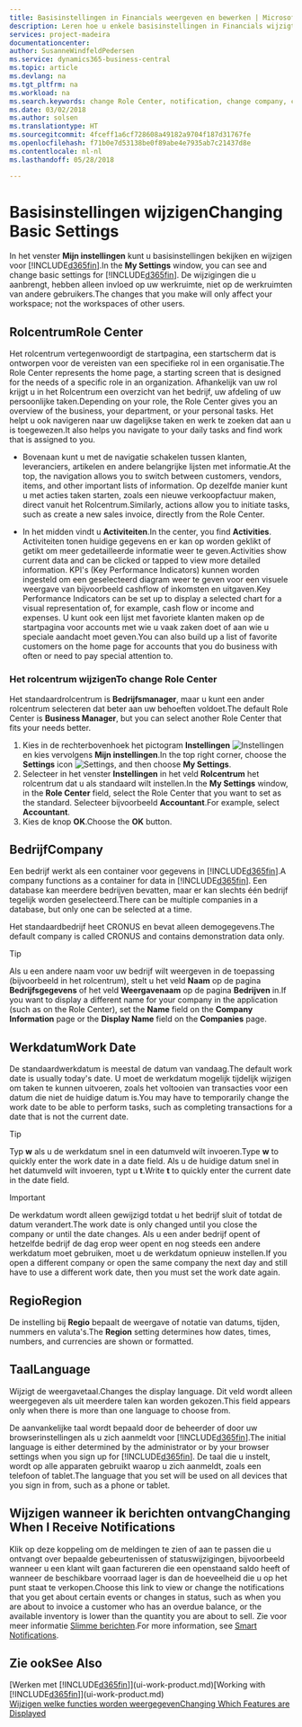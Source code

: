 ```yaml
---
title: Basisinstellingen in Financials weergeven en bewerken | Microsoft Docs
description: Leren hoe u enkele basisinstellingen in Financials wijzigt, bijvoorbeeld het rolcentrum, bedrijf of de werkdatum.
services: project-madeira
documentationcenter: 
author: SusanneWindfeldPedersen
ms.service: dynamics365-business-central
ms.topic: article
ms.devlang: na
ms.tgt_pltfrm: na
ms.workload: na
ms.search.keywords: change Role Center, notification, change company, change work date
ms.date: 03/02/2018
ms.author: solsen
ms.translationtype: HT
ms.sourcegitcommit: 4fceff1a6cf728608a49182a9704f187d31767fe
ms.openlocfilehash: f71b0e7d53138be0f89abe4e7935ab7c21437d8e
ms.contentlocale: nl-nl
ms.lasthandoff: 05/28/2018

---
```

# <a name="changing-basic-settings"></a><span data-ttu-id="e7ab2-103">Basisinstellingen wijzigen</span><span class="sxs-lookup"><span data-stu-id="e7ab2-103">Changing Basic Settings</span></span>
<span data-ttu-id="e7ab2-104">In het venster **Mijn instellingen** kunt u basisinstellingen bekijken en wijzigen voor [!INCLUDE[d365fin](includes/d365fin_md.md)].</span><span class="sxs-lookup"><span data-stu-id="e7ab2-104">In the **My Settings** window, you can see and change basic settings for [!INCLUDE[d365fin](includes/d365fin_md.md)].</span></span> <span data-ttu-id="e7ab2-105">De wijzigingen die u aanbrengt, hebben alleen invloed op uw werkruimte, niet op de werkruimten van andere gebruikers.</span><span class="sxs-lookup"><span data-stu-id="e7ab2-105">The changes that you make will only affect your workspace; not the workspaces of other users.</span></span>  

## <a name="role-center"></a><span data-ttu-id="e7ab2-106">Rolcentrum</span><span class="sxs-lookup"><span data-stu-id="e7ab2-106">Role Center</span></span>
<span data-ttu-id="e7ab2-107">Het rolcentrum vertegenwoordigt de startpagina, een startscherm dat is ontworpen voor de vereisten van een specifieke rol in een organisatie.</span><span class="sxs-lookup"><span data-stu-id="e7ab2-107">The Role Center represents the home page, a starting screen that is designed for the needs of a specific role in an organization.</span></span> <span data-ttu-id="e7ab2-108">Afhankelijk van uw rol krijgt u in het Rolcentrum een overzicht van het bedrijf, uw afdeling of uw persoonlijke taken.</span><span class="sxs-lookup"><span data-stu-id="e7ab2-108">Depending on your role, the Role Center gives you an overview of the business, your department, or your personal tasks.</span></span> <span data-ttu-id="e7ab2-109">Het helpt u ook navigeren naar uw dagelijkse taken en werk te zoeken dat aan u is toegewezen.</span><span class="sxs-lookup"><span data-stu-id="e7ab2-109">It also helps you navigate to your daily tasks and find work that is assigned to you.</span></span>

-   <span data-ttu-id="e7ab2-110">Bovenaan kunt u met de navigatie schakelen tussen klanten, leveranciers, artikelen en andere belangrijke lijsten met informatie.</span><span class="sxs-lookup"><span data-stu-id="e7ab2-110">At the top, the navigation allows you to switch between customers, vendors, items, and other important lists of information.</span></span> <span data-ttu-id="e7ab2-111">Op dezelfde manier kunt u met acties taken starten, zoals een nieuwe verkoopfactuur maken, direct vanuit het Rolcentrum.</span><span class="sxs-lookup"><span data-stu-id="e7ab2-111">Similarly, actions allow you to initiate tasks, such as create a new sales invoice, directly from the Role Center.</span></span>

-   <span data-ttu-id="e7ab2-112">In het midden vindt u **Activiteiten**.</span><span class="sxs-lookup"><span data-stu-id="e7ab2-112">In the center, you find **Activities**.</span></span> <span data-ttu-id="e7ab2-113">Activiteiten tonen huidige gegevens en er kan op worden geklikt of getikt om meer gedetailleerde informatie weer te geven.</span><span class="sxs-lookup"><span data-stu-id="e7ab2-113">Activities show current data and can be clicked or tapped to view more detailed information.</span></span> <span data-ttu-id="e7ab2-114">KPI's (Key Performance Indicators) kunnen worden ingesteld om een geselecteerd diagram weer te geven voor een visuele weergave van bijvoorbeeld cashflow of inkomsten en uitgaven.</span><span class="sxs-lookup"><span data-stu-id="e7ab2-114">Key Performance Indicators can be set up to display a selected chart for a visual representation of, for example, cash flow or income and expenses.</span></span> <span data-ttu-id="e7ab2-115">U kunt ook een lijst met favoriete klanten maken op de startpagina voor accounts met wie u vaak zaken doet of aan wie u speciale aandacht moet geven.</span><span class="sxs-lookup"><span data-stu-id="e7ab2-115">You can also build up a list of favorite customers on the home page for accounts that you do business with often or need to pay special attention to.</span></span>

### <a name="to-change-role-center"></a><span data-ttu-id="e7ab2-116">Het rolcentrum wijzigen</span><span class="sxs-lookup"><span data-stu-id="e7ab2-116">To change Role Center</span></span>
<span data-ttu-id="e7ab2-117">Het standaardrolcentrum is **Bedrijfsmanager**, maar u kunt een ander rolcentrum selecteren dat beter aan uw behoeften voldoet.</span><span class="sxs-lookup"><span data-stu-id="e7ab2-117">The default Role Center is **Business Manager**, but you can select another Role Center that fits your needs better.</span></span>
1. <span data-ttu-id="e7ab2-118">Kies in de rechterbovenhoek het pictogram **Instellingen** ![Instellingen](media/ui-experience/settings_icon_small.png "pictogram Instellingen voor rolcentrum") en kies vervolgens **Mijn instellingen**.</span><span class="sxs-lookup"><span data-stu-id="e7ab2-118">In the top right corner, choose the **Settings** icon ![Settings](media/ui-experience/settings_icon_small.png "Settings icon for role center"), and then choose **My Settings**.</span></span>
2. <span data-ttu-id="e7ab2-119">Selecteer in het venster **Instellingen** in het veld **Rolcentrum** het rolcentrum dat u als standaard wilt instellen.</span><span class="sxs-lookup"><span data-stu-id="e7ab2-119">In the **My Settings** window, in the **Role Center** field, select the Role Center that you want to set as the standard.</span></span> <span data-ttu-id="e7ab2-120">Selecteer bijvoorbeeld **Accountant**.</span><span class="sxs-lookup"><span data-stu-id="e7ab2-120">For example, select **Accountant**.</span></span>
3. <span data-ttu-id="e7ab2-121">Kies de knop **OK**.</span><span class="sxs-lookup"><span data-stu-id="e7ab2-121">Choose the **OK** button.</span></span>

## <a name="company"></a><span data-ttu-id="e7ab2-122">Bedrijf</span><span class="sxs-lookup"><span data-stu-id="e7ab2-122">Company</span></span>
<span data-ttu-id="e7ab2-123">Een bedrijf werkt als een container voor gegevens in [!INCLUDE[d365fin](includes/d365fin_md.md)].</span><span class="sxs-lookup"><span data-stu-id="e7ab2-123">A company functions as a container for data in [!INCLUDE[d365fin](includes/d365fin_md.md)].</span></span> <span data-ttu-id="e7ab2-124">Een database kan meerdere bedrijven bevatten, maar er kan slechts één bedrijf tegelijk worden geselecteerd.</span><span class="sxs-lookup"><span data-stu-id="e7ab2-124">There can be multiple companies in a database, but only one can be selected at a time.</span></span>

<span data-ttu-id="e7ab2-125">Het standaardbedrijf heet CRONUS en bevat alleen demogegevens.</span><span class="sxs-lookup"><span data-stu-id="e7ab2-125">The default company is called CRONUS and contains demonstration data only.</span></span>

> [!TIP]  
>   <span data-ttu-id="e7ab2-126">Als u een andere naam voor uw bedrijf wilt weergeven in de toepassing (bijvoorbeeld in het rolcentrum), stelt u het veld **Naam** op de pagina **Bedrijfsgegevens** of het veld **Weergavenaam** op de pagina **Bedrijven** in.</span><span class="sxs-lookup"><span data-stu-id="e7ab2-126">If you want to display a different name for your company in the application (such as on the Role Center), set the **Name** field on the **Company Information** page or the **Display Name** field on the **Companies** page.</span></span>  

## <a name="work-date"></a><span data-ttu-id="e7ab2-127">Werkdatum</span><span class="sxs-lookup"><span data-stu-id="e7ab2-127">Work Date</span></span>
<span data-ttu-id="e7ab2-128">De standaardwerkdatum is meestal de datum van vandaag.</span><span class="sxs-lookup"><span data-stu-id="e7ab2-128">The default work date is usually today's date.</span></span> <span data-ttu-id="e7ab2-129">U moet de werkdatum mogelijk tijdelijk wijzigen om taken te kunnen uitvoeren, zoals het voltooien van transacties voor een datum die niet de huidige datum is.</span><span class="sxs-lookup"><span data-stu-id="e7ab2-129">You may have to temporarily change the work date to be able to perform tasks, such as completing transactions for a date that is not the current date.</span></span>

> [!TIP]  
>   <span data-ttu-id="e7ab2-130">Typ **w** als u de werkdatum snel in een datumveld wilt invoeren.</span><span class="sxs-lookup"><span data-stu-id="e7ab2-130">Type **w** to quickly enter the work date in a date field.</span></span> <span data-ttu-id="e7ab2-131">Als u de huidige datum snel in het datumveld wilt invoeren, typt u **t**.</span><span class="sxs-lookup"><span data-stu-id="e7ab2-131">Write **t** to quickly enter the current date in the date field.</span></span>

> [!IMPORTANT]  
>   <span data-ttu-id="e7ab2-132">De werkdatum wordt alleen gewijzigd totdat u het bedrijf sluit of totdat de datum verandert.</span><span class="sxs-lookup"><span data-stu-id="e7ab2-132">The work date is only changed until you close the company or until the date changes.</span></span> <span data-ttu-id="e7ab2-133">Als u een ander bedrijf opent of hetzelfde bedrijf de dag erop weer opent en nog steeds een andere werkdatum moet gebruiken, moet u de werkdatum opnieuw instellen.</span><span class="sxs-lookup"><span data-stu-id="e7ab2-133">If you open a different company or open the same company the next day and still have to use a different work date, then you must set the work date again.</span></span>

## <a name="region"></a><span data-ttu-id="e7ab2-134">Regio</span><span class="sxs-lookup"><span data-stu-id="e7ab2-134">Region</span></span>
<span data-ttu-id="e7ab2-135">De instelling bij **Regio** bepaalt de weergave of notatie van datums, tijden, nummers en valuta's.</span><span class="sxs-lookup"><span data-stu-id="e7ab2-135">The **Region** setting determines how dates, times, numbers, and currencies are shown or formatted.</span></span>   


## <a name="language"></a><span data-ttu-id="e7ab2-136">Taal</span><span class="sxs-lookup"><span data-stu-id="e7ab2-136">Language</span></span>
<span data-ttu-id="e7ab2-137">Wijzigt de weergavetaal.</span><span class="sxs-lookup"><span data-stu-id="e7ab2-137">Changes the display language.</span></span> <span data-ttu-id="e7ab2-138">Dit veld wordt alleen weergegeven als uit meerdere talen kan worden gekozen.</span><span class="sxs-lookup"><span data-stu-id="e7ab2-138">This field appears only when there is more than one language to choose from.</span></span> 

<span data-ttu-id="e7ab2-139">De aanvankelijke taal wordt bepaald door de beheerder of door uw browserinstellingen als u zich aanmeldt voor [!INCLUDE[d365fin](includes/d365fin_md.md)].</span><span class="sxs-lookup"><span data-stu-id="e7ab2-139">The initial language is either determined by the administrator or by your browser settings when you sign up for [!INCLUDE[d365fin](includes/d365fin_md.md)].</span></span> <span data-ttu-id="e7ab2-140">De taal die u instelt, wordt op alle apparaten gebruikt waarop u zich aanmeldt, zoals een telefoon of tablet.</span><span class="sxs-lookup"><span data-stu-id="e7ab2-140">The language that you set will be used on all devices that you sign in from, such as a phone or tablet.</span></span> 

## <a name="changing-when-i-receive-notifications"></a><span data-ttu-id="e7ab2-141">Wijzigen wanneer ik berichten ontvang</span><span class="sxs-lookup"><span data-stu-id="e7ab2-141">Changing When I Receive Notifications</span></span>
<span data-ttu-id="e7ab2-142">Klik op deze koppeling om de meldingen te zien of aan te passen die u ontvangt over bepaalde gebeurtenissen of statuswijzigingen, bijvoorbeeld wanneer u een klant wilt gaan factureren die een openstaand saldo heeft of wanneer de beschikbare voorraad lager is dan de hoeveelheid die u op het punt staat te verkopen.</span><span class="sxs-lookup"><span data-stu-id="e7ab2-142">Choose this link to view or change the notifications that you get about certain events or changes in status, such as when you are about to invoice a customer who has an overdue balance, or the available inventory is lower than the quantity you are about to sell.</span></span> <span data-ttu-id="e7ab2-143">Zie voor meer informatie [Slimme berichten](ui-smart-notifications.md).</span><span class="sxs-lookup"><span data-stu-id="e7ab2-143">For more information, see [Smart Notifications](ui-smart-notifications.md).</span></span>

## <a name="see-also"></a><span data-ttu-id="e7ab2-144">Zie ook</span><span class="sxs-lookup"><span data-stu-id="e7ab2-144">See Also</span></span>
<span data-ttu-id="e7ab2-145">[Werken met [!INCLUDE[d365fin](includes/d365fin_md.md)]](ui-work-product.md)</span><span class="sxs-lookup"><span data-stu-id="e7ab2-145">[Working with [!INCLUDE[d365fin](includes/d365fin_md.md)]](ui-work-product.md)</span></span>  
[<span data-ttu-id="e7ab2-146">Wijzigen welke functies worden weergegeven</span><span class="sxs-lookup"><span data-stu-id="e7ab2-146">Changing Which Features are Displayed</span></span>](ui-experiences.md)  

